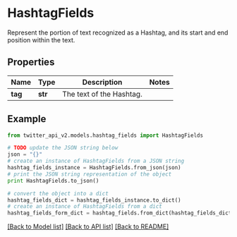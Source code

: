 # HashtagFields

Represent the portion of text recognized as a Hashtag, and its start and end position within the text.

## Properties
Name | Type | Description | Notes
------------ | ------------- | ------------- | -------------
**tag** | **str** | The text of the Hashtag. | 

## Example

```python
from twitter_api_v2.models.hashtag_fields import HashtagFields

# TODO update the JSON string below
json = "{}"
# create an instance of HashtagFields from a JSON string
hashtag_fields_instance = HashtagFields.from_json(json)
# print the JSON string representation of the object
print HashtagFields.to_json()

# convert the object into a dict
hashtag_fields_dict = hashtag_fields_instance.to_dict()
# create an instance of HashtagFields from a dict
hashtag_fields_form_dict = hashtag_fields.from_dict(hashtag_fields_dict)
```
[[Back to Model list]](../README.md#documentation-for-models) [[Back to API list]](../README.md#documentation-for-api-endpoints) [[Back to README]](../README.md)


